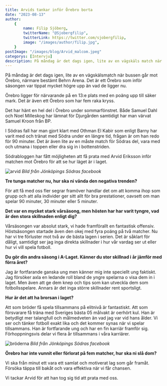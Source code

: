 ```yaml
---
title: Arvids tankar inför Örebro borta
date: "2023-08-13"
author:
    {
        name: Filip Sjöberg,
        twitterName: "@Sjobergfilip",
        twitterLink: https://twitter.com/sjobergfilip,
        image: "/images/author/filip.jpg",
    }
postImage: "/images/blog/Arvid_malcom.jpeg"
categorys: [Intervju]
description: På måndag är det dags igen, lite av en vägskäls match när bussen går mot Örebro, närmare bestämt Behrn Arena.
---
```


På måndag är det dags igen, lite av en vägskälsmatch när bussen går mot Örebro, närmare bestämt Behrn Arena. Det är ett Örebro som inför säsongen var tippat mycket högre upp än vad de ligger nu. 

Örebro ligger för närvarande på en 13:e plats med en poäng upp till säker mark. Det är även ett Örebro som har fem raka kryss.

Det har hänt en hel del i Örebro under sommarfönstret. Både Samuel Dahl och Noel Milleskog har lämnat för Djurgården samtidigt har man värvat Samuel Kroon från BP. 

I Södras fall har man gjort klart med Othman El Kabir som enligt Barny har varit med och tränat med Södra under en längre tid, frågan är om han redo för 90 minuter. Det är även lite av en måste match för Södras del, vara med och utmana i toppen eller dra sig in i bottenstriden. 

Södrabloggen har fått möjligheten att få prata med Arvid Eriksson inför matchen mot Örebro för att se hur läget är i laget.  

![arvid](/images/blog/arvid.jpeg)
_Bild från Jönköpings Södras facebook_

**Tre tunga matcher nu, hur ska ni vända den negativa trenden?**

För att få med oss fler segrar framöver handlar det om att komma ihop som grupp och att alla individer ger sitt allt för bra prestationer, oavsett om man spelar 90 minuter, 30 minuter eller 5 minuter.

**Det var en mycket stark vårsäsong, men hösten har har varit tyngre, vad är den stora skillnaden enligt dig?**

Vårsäsongen var absolut stark, vi hade framförallt en fantastisk offensiv. Höstsäsongen startade även den okej med fyra poäng på två matcher. Nu har vi tre förluster mot två av de bästa lagen i serien. Det är såklart för dåligt, samtidigt ser jag inga direkta skillnader i hur vår vardag ser ut eller hur vi vill spela fotboll.

**Du gör din andra säsong i A-Laget. Känner du stor skillnad i år jämför med förra året?**

Jag är fortfarande ganska ung men känner mig inte speciellt ung faktiskt. Jag försöker axla en ledande roll bland de yngre spelarna o visa dem in i laget. Men även att ge dem knep och tips som kan utveckla dem som fotbollsspelare. Annars är det inga större skillnader rent sportsligt.

**Hur är det att ha brorsan i laget?** 

Att som bröder få spela tillsammans på elitnivå är fantastiskt. Att som försvarare få träna med Sveriges bästa 05 målvakt är oerhört kul. Han är betydligt mer talangfull och målmedveten än vad jag var vid hans ålder. Vi ser och tänker fotboll exakt lika och det kommer synas när vi spelar tillsammans. Han är fortfarande ung och har en fin karriär framför sig. Förhoppningsvis delar vi flera år tillsammans i våra karriärer.

![bröderna](/images/blog/bröderna.jpeg)
_Bild från Jönköpings Södras facebook_

**Örebro har inte vunnit eller förlorat på fem matcher, hur ska ni slå dom?**

 Vi ska från minut ett vara ett samlat och motiverat lag som går framåt. Försöka täppa till bakåt och vara effektiva när vi får chansen.

Vi tackar Arvid för att han tog sig tid att prata med oss.
